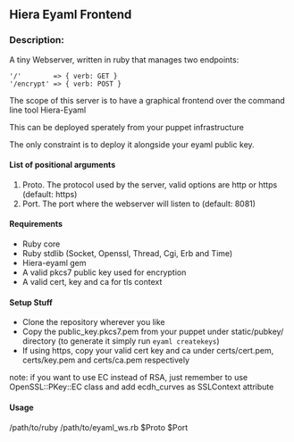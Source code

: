 ## Hiera Eyaml Frontend

### Description:

A tiny Webserver, written in ruby that manages two endpoints:
    
    '/'        => { verb: GET }
    '/encrypt' => { verb: POST }

The scope of this server is to have a graphical frontend over the command line tool Hiera-Eyaml

This can be deployed sperately from your puppet infrastructure

The only constraint is to deploy it alongside your eyaml public key.


#### List of positional arguments
  1. Proto. The protocol used by the server, valid options are http or https (default: https)
  2. Port. The port where the webserver will listen to (default: 8081)

#### Requirements
  - Ruby core
  - Ruby stdlib (Socket, Openssl, Thread, Cgi, Erb and Time)
  - Hiera-eyaml gem
  - A valid pkcs7 public key used for encryption
  - A valid cert, key and ca for tls context

#### Setup Stuff
  - Clone the repository wherever you like
  - Copy the public_key.pkcs7.pem from your puppet under static/pubkey/ directory (to generate it simply run ``` eyaml createkeys ```)
  - If using https, copy your valid cert key and ca under certs/cert.pem, certs/key.pem and certs/ca.pem respectively
      
  note: if you want to use EC instead of RSA, just remember to use OpenSSL::PKey::EC class and add ecdh_curves as SSLContext attribute

#### Usage
/path/to/ruby /path/to/eyaml_ws.rb $Proto $Port